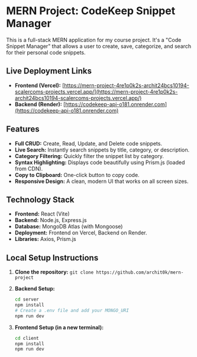 # MERN Project: CodeKeep Snippet Manager

This is a full-stack MERN application for my course project. It's a "Code Snippet Manager" that allows a user to create, save, categorize, and search for their personal code snippets.

## Live Deployment Links

* **Frontend (Vercel):** [https://mern-project-4re1p0k2s-archit24bcs10194-scalercoms-projects.vercel.app/](https://mern-project-4re1p0k2s-archit24bcs10194-scalercoms-projects.vercel.app/)
* **Backend (Render):** [https://codekeep-api-o181.onrender.com](https://codekeep-api-o181.onrender.com)

## Features
* **Full CRUD:** Create, Read, Update, and Delete code snippets.
* **Live Search:** Instantly search snippets by title, category, or description.
* **Category Filtering:** Quickly filter the snippet list by category.
* **Syntax Highlighting:** Displays code beautifully using Prism.js (loaded from CDN).
* **Copy to Clipboard:** One-click button to copy code.
* **Responsive Design:** A clean, modern UI that works on all screen sizes.

## Technology Stack
* **Frontend:** React (Vite)
* **Backend:** Node.js, Express.js
* **Database:** MongoDB Atlas (with Mongoose)
* **Deployment:** Frontend on Vercel, Backend on Render.
* **Libraries:** Axios, Prism.js

## Local Setup Instructions

1.  **Clone the repository:**
    `git clone https://github.com/archit0k/mern-project`

2.  **Backend Setup:**
    ```bash
    cd server
    npm install
    # Create a .env file and add your MONGO_URI
    npm run dev
    ```

3.  **Frontend Setup (in a new terminal):**
    ```bash
    cd client
    npm install
    npm run dev
    ```